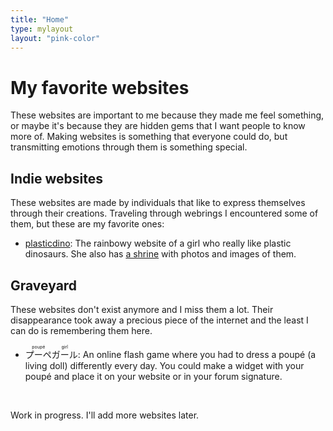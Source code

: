 ```yaml
---
title: "Home"
type: mylayout
layout: "pink-color"
---
```


# My favorite websites
These websites are important to me because they made me feel something, or maybe it's because they are hidden gems that I want people to know more of. Making websites is something that everyone could do, but transmitting emotions through them is something special.

## Indie websites
These websites are made by individuals that like to express themselves through their creations. Traveling through webrings I encountered some of them, but these are my favorite ones:
- [plasticdino](https://plasticdino.neocities.org/): The rainbowy website of a girl who really like plastic dinosaurs. She also has [a shrine](https://plasticdino.neocities.org/dinoparks) with photos and images of them.

## Graveyard
These websites don't exist anymore and I miss them a lot. Their disappearance took away a precious piece of the internet and the least I can do is remembering them here.
- <ruby>プーペ<rt>poupé</rt></ruby><ruby>ガール<rt>girl</rt></ruby>: An online flash game where you had to dress a poupé (a living doll) differently every day. You could make a widget with your poupé and place it on your website or in your forum signature.

&nbsp;

Work in progress. I'll add more websites later.
